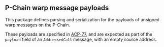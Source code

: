 ## P-Chain warp message payloads

This package defines parsing and serialization for the payloads of unsigned warp messages on the P-Chain.

These payloads are specified in [ACP-77](https://github.com/avalanche-foundation/ACPs/blob/main/ACPs/77-reinventing-subnets/README.md), and are expected as part of the `payload` field of an `AddressedCall` message, with an empty source address.